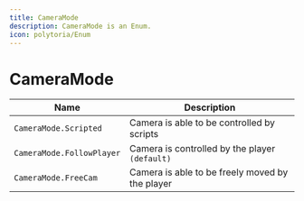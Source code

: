```yaml
---
title: CameraMode
description: CameraMode is an Enum.
icon: polytoria/Enum
---
```


# CameraMode

| Name                      | Description                                     |
| ------------------------- | ----------------------------------------------- |
| `CameraMode.Scripted`     | Camera is able to be controlled by scripts      |
| `CameraMode.FollowPlayer` | Camera is controlled by the player `(default)`  |
| `CameraMode.FreeCam`      | Camera is able to be freely moved by the player |
